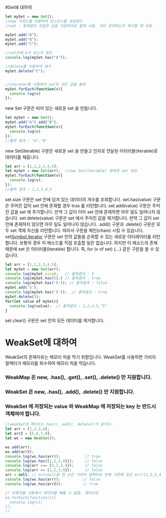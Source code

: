#Set에 대하여 

~~~javascript
let mySet = new Set();
//new 키워드를 이용하여 인스턴스를 생성한다
//set : 중복없이 유일한 값을 저장하여로 할때 사용, 이미 존재하는지 체크할 때 유용

mySet.add("A");
mySet.add("B");
mySet.add("C");

//set안에 A가 있는지 확인
console.log(mySet.has("A"));

//delete를 이용하여 제거
mySet.delete("C");


//iterator를 사용하여 set의 모든 값을 출력
mySet.forEach(function(v){
  console.log(v)
});
~~~

new Set 구문은 비어 있는 새로운 set 을 만듭니다.

~~~javascript
let mySet = new Set();
mySet.add("A").add("B");
mySet.forEach(function(v){
  console.log(v)
});
//출력 결과 : "A","B"
~~~

new Set(iterable) 구문은 새로운 set 을 만들고 인자로 전달된 이터러블(iterable)로 데이터를 채웁니다.

~~~javascript
let arr = [1,1,2,3,4,5];
let mySet = new Set(arr);  //new Set(iterable) 형태로 set 생성
mySet.forEach(function(v){
  console.log(v);
});
//출력 결과 : 1,2,3,4,5
~~~
set.size 구문은 set 안에 담겨 있는 데이터의 개수를 조회합니다.
set.has(value) 구문은 주어진 값이 set 안에 존재할 경우 true 를 리턴합니다.
set.add(value) 구문은 주어진 값을 set 에 추가합니다. 만약 그 값이 이미 set 안에 존재하면 아무 일도 일어나지 않습니다.
set.delete(value) 구문은 set 에서 주어진 값을 제거합니다. 만약 그 값이 set 안에 존재하지 않으면 아무 일도 일어나지 않습니다. .add() 구문과 .delete() 구문은 모두 set 객체 자신을 리턴합니다. 따라서 구문을 체인(chain) 시킬 수 있습니다.
set[Symbol.iterator]() 구문은 set 안의 값들을 순회할 수 있는 새로운 이터레이터를 리턴합니다. 보통의 경우 이 메소드를 직접 호출할 일은 없습니다. 하지만 이 메소드의 존재 때문에 set 은 이터러블(iterable) 합니다. 즉, for (v of set) {...} 같은 구문을 쓸 수 있습니다.
~~~javascript
let arr = [1,1,2,3,4,5];
let mySet = new Set(arr);  
console.log(mySet.size);   // 출력결과 : 5
console.log(mySet.has(5);) // 출력결과 : true
console.log(mySet.has('5')); // 출력결과 : false
mySet.add('5');
console.log(mySet.has('5'));  // 출력결과 : true
mySet.delete(3);
for(let value of mySet){
  console.log(value);  // 출력결과 : 1,2,4,5,"5"
}
~~~
set.clear() 구문은 set 안의 모든 데이터를 제거합니다.

# WeakSet에 대하여
WeakSet의 존재이유는 메모리 릭을 막기 위함입니다.
WeakSet를 사용하면 가비지 컬렉터가 메모리를 회수하여 메모리 릭을 막습니다.
### WeakMap 은 new, .has(), .get(), .set(), .delete() 만 지원합니다.
### WeakSet 은 new, .has(), .add(), .delete() 만 지원합니다.
### WeakSet 에 저장되는 value 와 WeakMap 에 저장되는 key 는 반드시 객체여야 합니다.


~~~javascript
//weakSet의 메서드는 has(), add(), delete()가 끝이다.
let arr = [1,2,3,4];
let arr2 = [5,6,7,8];
let ws = new WeakSet();

ws.add(arr);
ws.add(arr2);
console.log(ws.has(arr));           // true
console.log(ws.has([1,2,3,4]));     // false
console.log(arr === [1,2,3,4]);     // false
console.log(arr == [1,2,3,4]);      // false
arr = null; // arr=null을 한 순간 가비지 컬렉터로 인해 기존에 있던 arr([1,2,3,4])는 메모리상에 없어져 버린다.
console.log(ws.has(arr));          // false
console.log(ws.has(arr2));         // true

/* 반복자를 사용해서 데이터를 빼올 수 없음. 에러난당
ws.forEach(function(v){
  console.log(v);           
});
*/
~~~